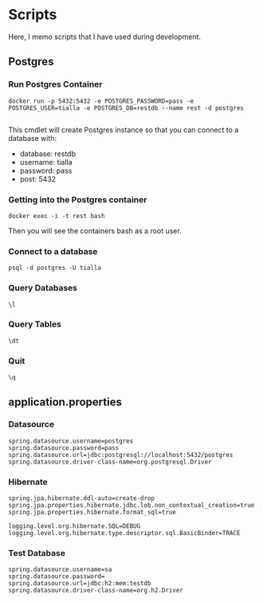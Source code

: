 # Scripts

Here, I memo scripts that I have used during development.

## Postgres

### Run Postgres Container

```
docker run -p 5432:5432 -e POSTGRES_PASSWORD=pass -e POSTGRES_USER=tialla -e POSTGRES_DB=restdb --name rest -d postgres


```

This cmdlet will create Postgres instance so that you can connect to a database with:
* database: restdb
* username: tialla
* password: pass
* post: 5432

### Getting into the Postgres container

```
docker exec -i -t rest bash
```

Then you will see the containers bash as a root user.

### Connect to a database

```
psql -d postgres -U tialla
```

### Query Databases

```
\l
```

### Query Tables

```
\dt
```

### Quit

```
\q
```

## application.properties

### Datasource

```
spring.datasource.username=postgres
spring.datasource.password=pass
spring.datasource.url=jdbc:postgresql://localhost:5432/postgres
spring.datasource.driver-class-name=org.postgresql.Driver
```

### Hibernate

```
spring.jpa.hibernate.ddl-auto=create-drop
spring.jpa.properties.hibernate.jdbc.lob.non_contextual_creation=true
spring.jpa.properties.hibernate.format_sql=true

logging.level.org.hibernate.SQL=DEBUG
logging.level.org.hibernate.type.descriptor.sql.BasicBinder=TRACE
```

### Test Database

```
spring.datasource.username=sa
spring.datasource.password=
spring.datasource.url=jdbc:h2:mem:testdb
spring.datasource.driver-class-name=org.h2.Driver
```
